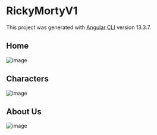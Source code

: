# RickyMortyV1

This project was generated with [Angular CLI](https://github.com/angular/angular-cli) version 13.3.7.

## Home

![image](https://user-images.githubusercontent.com/79224406/172346356-f53187d7-50ed-41fb-9cfc-c454e3fcbf93.png)

## Characters

![image](https://user-images.githubusercontent.com/79224406/172346048-a93b4cc0-bb83-483c-853a-9613aef1e621.png)

## About Us

![image](https://user-images.githubusercontent.com/79224406/172346240-a1c0b7c1-f01f-411e-8c4f-d8d24afa25df.png)
